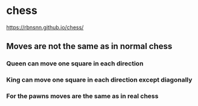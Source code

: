 # chess

https://rbnsnn.github.io/chess/


## Moves are not the same as in normal chess
### Queen can move one square in each direction
### King can move one square in each direction except diagonally
### For the pawns moves are the same as in real chess
